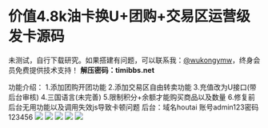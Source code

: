 # 价值4.8k油卡换U+团购+交易区运营级发卡源码

未测试，自行下载研究。如果搭建有问题，可以联系我：[@wukongymw](http://t.me/wukongymw)，终身会员免费提供技术支持！
**解压密码：timibbs.net**

功能介绍：
1.添加团购开团功能
2.添加交易区自由转卖功能
3.充值改为U接口(带后台审核)
4.三国语言(未完善)
5.限制积分+余额才能购买商品以及数量
6.修复前后台无用功能以及调用失效js导致卡顿问题
后台：域名houtai
账号admin123密码123456
[![](https://wukongymw.com/wp-content/uploads/2023/08/1691914340-30afe4979b9736e.jpeg)](https://wukongymw.com/wp-content/uploads/2023/08/1691914340-30afe4979b9736e.jpeg)
[![](https://wukongymw.com/wp-content/uploads/2023/08/1691914339-d9c33f80e6e328b.jpeg)](https://wukongymw.com/wp-content/uploads/2023/08/1691914339-d9c33f80e6e328b.jpeg)
[![](https://wukongymw.com/wp-content/uploads/2023/08/1691914338-6af594c1dfd6062.jpeg)](https://wukongymw.com/wp-content/uploads/2023/08/1691914338-6af594c1dfd6062.jpeg)
[![](https://wukongymw.com/wp-content/uploads/2023/08/1691914336-2cf38749efeb3e0.png)](https://wukongymw.com/wp-content/uploads/2023/08/1691914336-2cf38749efeb3e0.png)
[![](https://wukongymw.com/wp-content/uploads/2023/08/1691914334-ef3a100f0d2ca57.png)](https://wukongymw.com/wp-content/uploads/2023/08/1691914334-ef3a100f0d2ca57.png)